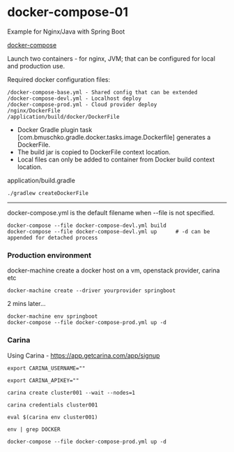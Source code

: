 # docker-compose-01

Example for Nginx/Java with Spring Boot 

[docker-compose](https://docs.docker.com/compose/)

Launch two containers - for nginx, JVM; that can be configured for local and production use.

Required docker configuration files:

~~~
/docker-compose-base.yml - Shared config that can be extended 
/docker-compose-devl.yml - Localhost deploy 
/docker-compose-prod.yml - Cloud provider deploy 
/nginx/DockerFile 
/application/build/docker/DockerFile 
~~~

* Docker Gradle plugin task [com.bmuschko.gradle.docker.tasks.image.Dockerfile] generates a DockerFile.
* The build jar is copied to DockerFile context location.
 * Local files can only be added to container from Docker build context location.

application/build.gradle

~~~
./gradlew createDockerFile
~~~

---

docker-compose.yml is the default filename when --file is not specified.

~~~
docker-compose --file docker-compose-devl.yml build
docker-compose --file docker-compose-devl.yml up      # -d can be appended for detached process
~~~

### Production environment

docker-machine create a docker host on a vm, openstack provider, carina etc

~~~
docker-machine create --driver yourprovider springboot
~~~

2 mins later...

~~~
docker-machine env springboot
docker-compose --file docker-compose-prod.yml up -d
~~~


### Carina

Using Carina - https://app.getcarina.com/app/signup
~~~
export CARINA_USERNAME=""

export CARINA_APIKEY=""

carina create cluster001 --wait --nodes=1

carina credentials cluster001

eval $(carina env cluster001)

env | grep DOCKER

docker-compose --file docker-compose-prod.yml up -d
~~~
